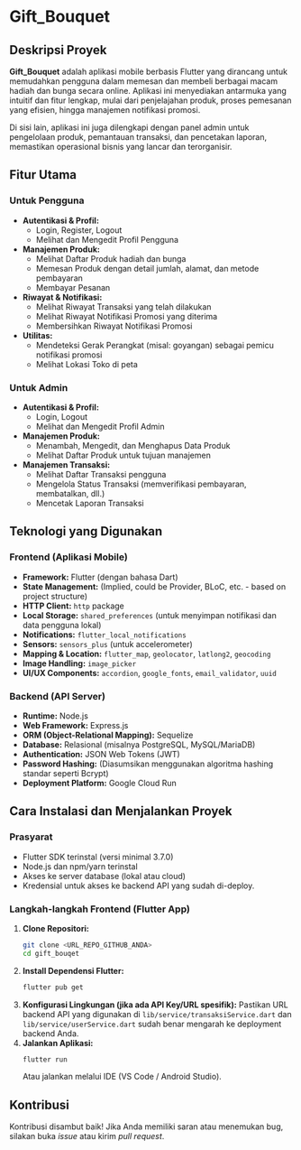 # Gift_Bouquet

## Deskripsi Proyek

**Gift_Bouquet** adalah aplikasi mobile berbasis Flutter yang dirancang untuk memudahkan pengguna dalam memesan dan membeli berbagai macam hadiah dan bunga secara online. Aplikasi ini menyediakan antarmuka yang intuitif dan fitur lengkap, mulai dari penjelajahan produk, proses pemesanan yang efisien, hingga manajemen notifikasi promosi.

Di sisi lain, aplikasi ini juga dilengkapi dengan panel admin untuk pengelolaan produk, pemantauan transaksi, dan pencetakan laporan, memastikan operasional bisnis yang lancar dan terorganisir.

## Fitur Utama

### Untuk Pengguna
- **Autentikasi & Profil:**
    - Login, Register, Logout
    - Melihat dan Mengedit Profil Pengguna
- **Manajemen Produk:**
    - Melihat Daftar Produk hadiah dan bunga
    - Memesan Produk dengan detail jumlah, alamat, dan metode pembayaran
    - Membayar Pesanan
- **Riwayat & Notifikasi:**
    - Melihat Riwayat Transaksi yang telah dilakukan
    - Melihat Riwayat Notifikasi Promosi yang diterima
    - Membersihkan Riwayat Notifikasi Promosi
- **Utilitas:**
    - Mendeteksi Gerak Perangkat (misal: goyangan) sebagai pemicu notifikasi promosi
    - Melihat Lokasi Toko di peta

### Untuk Admin
- **Autentikasi & Profil:**
    - Login, Logout
    - Melihat dan Mengedit Profil Admin
- **Manajemen Produk:**
    - Menambah, Mengedit, dan Menghapus Data Produk
    - Melihat Daftar Produk untuk tujuan manajemen
- **Manajemen Transaksi:**
    - Melihat Daftar Transaksi pengguna
    - Mengelola Status Transaksi (memverifikasi pembayaran, membatalkan, dll.)
    - Mencetak Laporan Transaksi

## Teknologi yang Digunakan

### Frontend (Aplikasi Mobile)
- **Framework:** Flutter (dengan bahasa Dart)
- **State Management:** (Implied, could be Provider, BLoC, etc. - based on project structure)
- **HTTP Client:** `http` package
- **Local Storage:** `shared_preferences` (untuk menyimpan notifikasi dan data pengguna lokal)
- **Notifications:** `flutter_local_notifications`
- **Sensors:** `sensors_plus` (untuk accelerometer)
- **Mapping & Location:** `flutter_map`, `geolocator`, `latlong2`, `geocoding`
- **Image Handling:** `image_picker`
- **UI/UX Components:** `accordion`, `google_fonts`, `email_validator`, `uuid`

### Backend (API Server)
- **Runtime:** Node.js
- **Web Framework:** Express.js
- **ORM (Object-Relational Mapping):** Sequelize
- **Database:** Relasional (misalnya PostgreSQL, MySQL/MariaDB)
- **Authentication:** JSON Web Tokens (JWT)
- **Password Hashing:** (Diasumsikan menggunakan algoritma hashing standar seperti Bcrypt)
- **Deployment Platform:** Google Cloud Run

## Cara Instalasi dan Menjalankan Proyek

### Prasyarat
- Flutter SDK terinstal (versi minimal 3.7.0)
- Node.js dan npm/yarn terinstal
- Akses ke server database (lokal atau cloud)
- Kredensial untuk akses ke backend API yang sudah di-deploy.

### Langkah-langkah Frontend (Flutter App)

1.  **Clone Repositori:**
    ```bash
    git clone <URL_REPO_GITHUB_ANDA>
    cd gift_bouqet
    ```
2.  **Install Dependensi Flutter:**
    ```bash
    flutter pub get
    ```
3.  **Konfigurasi Lingkungan (jika ada API Key/URL spesifik):**
    Pastikan URL backend API yang digunakan di `lib/service/transaksiService.dart` dan `lib/service/userService.dart` sudah benar mengarah ke deployment backend Anda.
4.  **Jalankan Aplikasi:**
    ```bash
    flutter run
    ```
    Atau jalankan melalui IDE (VS Code / Android Studio).

## Kontribusi

Kontribusi disambut baik! Jika Anda memiliki saran atau menemukan bug, silakan buka *issue* atau kirim *pull request*.
